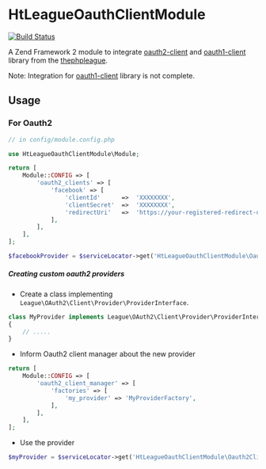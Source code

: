 HtLeagueOauthClientModule
==========================
[![Build Status](https://travis-ci.org/hrevert/HtLeagueOauthClientModule.svg)](https://travis-ci.org/hrevert/HtLeagueOauthClientModule)

A Zend Framework 2 module to integrate [oauth2-client](https://github.com/thephpleague/oauth2-client) and [oauth1-client](https://github.com/thephpleague/oauth1-client) library from the [thephpleague](https://github.com/thephpleague).


Note: Integration for [oauth1-client](https://github.com/thephpleague/oauth1-client) library is not complete.

## Usage

### For Oauth2
```php
// in config/module.config.php

use HtLeagueOauthClientModule\Module;

return [
    Module::CONFIG => [
        'oauth2_clients' => [
            'facebook' => [
                'clientId'      =>  'XXXXXXXX',
                'clientSecret'  =>  'XXXXXXXX',
                'redirectUri'   =>  'https://your-registered-redirect-uri/',          
            ],
        ],
    ],
];

```

```php
$facebookProvider = $serviceLocator->get('HtLeagueOauthClientModule\Oauth2ClientManager')->get('facebook');
```

##### Creating custom oauth2 providers
* Create a class implementing `League\OAuth2\Client\Provider\ProviderInterface`.

```php
class MyProvider implements League\OAuth2\Client\Provider\ProviderInterface
{
    // .....
}
```

* Inform Oauth2 client manager about the new provider
```php
return [
    Module::CONFIG => [
        'oauth2_client_manager' => [
            'factories' => [
                'my_provider' => 'MyProviderFactory',
            ], 
        ],
    ],
];
```

* Use the provider
```php
$myProvider = $serviceLocator->get('HtLeagueOauthClientModule\Oauth2ClientManager')->get('my_provider');
```
